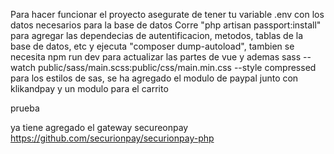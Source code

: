 Para hacer funcionar el proyecto asegurate de tener tu variable .env con los datos necesarios para la base de datos
Corre "php artisan passport:install" para agregar las dependecias de autentificacion, metodos, tablas de la base de datos, etc
y ejecuta "composer dump-autoload", tambien se necesita npm run dev para actualizar las partes de vue y ademas sass --watch public/sass/main.scss:public/css/main.min.css --style compressed para los estilos de sas, se ha agregado el modulo de paypal junto con klikandpay y un modulo para el carrito

prueba

ya tiene agregado el gateway secureonpay https://github.com/securionpay/securionpay-php